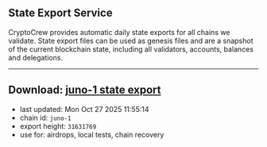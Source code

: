 ## State Export Service
CryptoCrew provides automatic daily state exports for all chains we validate. State export files can be used as genesis files and are a snapshot of the current blockchain state, including all validators, accounts, balances and delegations.

---
**Download: [juno-1 state export](https://dl-eu2.ccvalidators.com/SERVICE/juno/juno-1_export_31631769.json)**
---

- last updated: Mon Oct 27 2025 11:55:14
- chain id: `juno-1`
- export height: `31631769`
- use for: airdrops, local tests, chain recovery
